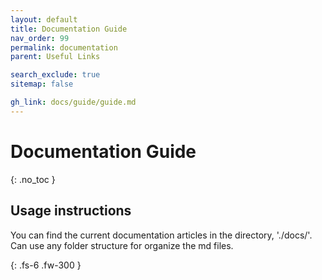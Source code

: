 ```yaml
---
layout: default
title: Documentation Guide
nav_order: 99
permalink: documentation
parent: Useful Links

search_exclude: true
sitemap: false

gh_link: docs/guide/guide.md
---
```


# Documentation Guide
{: .no_toc }

## Usage instructions

You can find the current documentation articles in the directory, './docs/'. Can use any folder structure for organize the md files.


{: .fs-6 .fw-300 }
